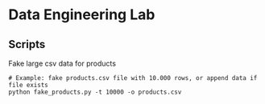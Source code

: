 # Data Engineering Lab


## Scripts

Fake large csv data for products

```shell
# Example: fake products.csv file with 10.000 rows, or append data if file exists
python fake_products.py -t 10000 -o products.csv
```